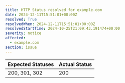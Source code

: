 ```yaml
---
title: HTTP Status resolved for example.com
date: 2024-12-11T15:51:01+00:00Z
resolved: True
resolvedWhen: 2024-12-11T15:51:01+00:00Z
resolvedStartTime: 2024-10-25T21:09:43.191474+00:00
severity: notice
affected:
  - example.com
section: issue
---
```


| Expected Statuses | Actual Status  |
|-------------------|----------------|
| 200, 301, 302 | 200 |
